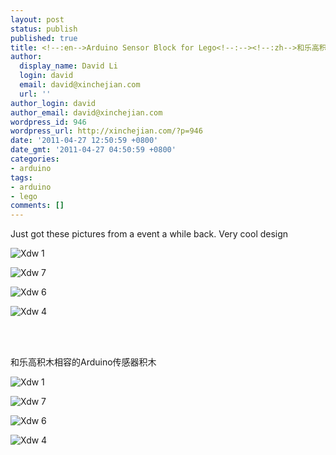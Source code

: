 ```yaml
---
layout: post
status: publish
published: true
title: <!--:en-->Arduino Sensor Block for Lego<!--:--><!--:zh-->和乐高积木相容的Arduino传感器模块积木<!--:-->
author:
  display_name: David Li
  login: david
  email: david@xinchejian.com
  url: ''
author_login: david
author_email: david@xinchejian.com
wordpress_id: 946
wordpress_url: http://xinchejian.com/?p=946
date: '2011-04-27 12:50:59 +0800'
date_gmt: '2011-04-27 04:50:59 +0800'
categories:
- arduino
tags:
- arduino
- lego
comments: []
---
```

<p><!--:en--></p>
<p>Just got these pictures from a event a while back. Very cool design</p></p>
<p><img style="display:block; margin-left:auto; margin-right:auto;" src="http://xinchejian.com/wp-content/uploads/2011/04/xdw-1.jpg" alt="Xdw 1" title="xdw 1.jpg" border="0"/></p></p>
<p><img style="display:block; margin-left:auto; margin-right:auto;" src="http://xinchejian.com/wp-content/uploads/2011/04/xdw-7.jpg" alt="Xdw 7" title="xdw 7.jpg" border="0"/></p></p>
<p><img style="display:block; margin-left:auto; margin-right:auto;" src="http://xinchejian.com/wp-content/uploads/2011/04/xdw-6.jpg" alt="Xdw 6" title="xdw 6.jpg" border="0"/></p></p>
<p><img style="display:block; margin-left:auto; margin-right:auto;" src="http://xinchejian.com/wp-content/uploads/2011/04/xdw-4.jpg" alt="Xdw 4" title="xdw 4.jpg" border="0"/></p><br />
<!--:--><br />
<!--:zh--></p>
<p>
和乐高积木相容的Arduino传感器积木<br />
</p></p>
<p><img style="display:block; margin-left:auto; margin-right:auto;" src="http://xinchejian.com/wp-content/uploads/2011/04/xdw-1.jpg" alt="Xdw 1" title="xdw 1.jpg" border="0"/></p></p>
<p><img style="display:block; margin-left:auto; margin-right:auto;" src="http://xinchejian.com/wp-content/uploads/2011/04/xdw-7.jpg" alt="Xdw 7" title="xdw 7.jpg" border="0"/></p></p>
<p><img style="display:block; margin-left:auto; margin-right:auto;" src="http://xinchejian.com/wp-content/uploads/2011/04/xdw-6.jpg" alt="Xdw 6" title="xdw 6.jpg" border="0"/></p></p>
<p><img style="display:block; margin-left:auto; margin-right:auto;" src="http://xinchejian.com/wp-content/uploads/2011/04/xdw-4.jpg" alt="Xdw 4" title="xdw 4.jpg" border="0"/></p><br />
<!--:--></p>
